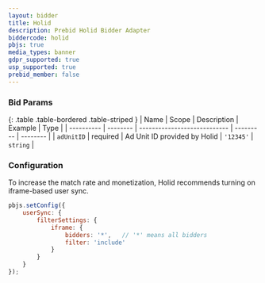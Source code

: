 ```yaml
---
layout: bidder
title: Holid
description: Prebid Holid Bidder Adapter
biddercode: holid
pbjs: true
media_types: banner
gdpr_supported: true
usp_supported: true
prebid_member: false
---
```


### Bid Params

{: .table .table-bordered .table-striped }
| Name       | Scope    | Description                  | Example   | Type     |
| ---------- | -------- | ---------------------------- | --------- | -------- |
| `adUnitID` | required | Ad Unit ID provided by Holid | `'12345'` | `string` |


### Configuration

To increase the match rate and monetization, Holid recommends turning on iframe-based user sync. 

```javascript
pbjs.setConfig({
    userSync: {
        filterSettings: {
            iframe: {
                bidders: '*',   // '*' means all bidders
                filter: 'include'
            }
        }
    }
});
```